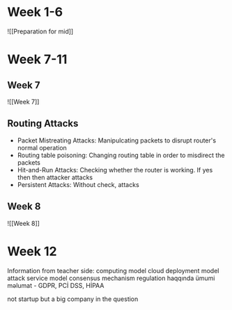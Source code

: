 # Week 1-6
![[Preparation for mid]]
# Week 7-11
## Week 7
![[Week 7]]
## Routing Attacks
- Packet Mistreating Attacks: Manipulcating packets to disrupt router's normal operation
- Routing table poisoning: Changing routing table in order to misdirect the packets
- Hit-and-Run Attacks: Checking whether the router is working. If yes then then attacker attacks
- Persistent Attacks: Without check, attacks
## Week 8
![[Week 8]]
# Week 12
Information from teacher side:
computing model
cloud deployment model
attack
service model
consensus mechanism
regulation haqqında ümumi məlumat - GDPR, PCİ DSS, HİPAA

not startup but a big company in the question